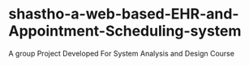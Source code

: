 # shastho-a-web-based-EHR-and-Appointment-Scheduling-system
A group Project Developed For System Analysis and Design Course
